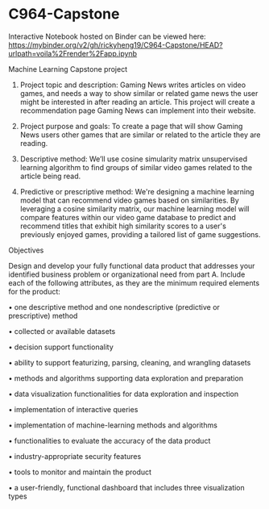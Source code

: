 # C964-Capstone
Interactive Notebook hosted on Binder can be viewed here: 
https://mybinder.org/v2/gh/rickyheng19/C964-Capstone/HEAD?urlpath=voila%2Frender%2Fapp.ipynb


Machine Learning Capstone project
1.	Project topic and description: Gaming News writes articles on video games, and needs a way to show similar or related game news the user might be interested in after reading an article. This project will create a recommendation page Gaming News can implement into their website.

2.	Project purpose and goals: To create a page that will show Gaming News users other games that are similar or related to the article they are reading.

3.	Descriptive method: We’ll use cosine simularity matrix unsupervised learning algorithm to find groups of similar video games related to the article being read.
  
4.	Predictive or prescriptive method:  We're designing a machine learning model that can recommend video games based on similarities. By leveraging a cosine similarity matrix, our machine learning model will compare features within our video game database to predict and recommend titles that exhibit high similarity scores to a user's previously enjoyed games, providing a tailored list of game suggestions.

Objectives

Design and develop your fully functional data product that addresses your identified business problem or organizational need from part A. Include each of the following attributes, as they are the minimum required elements for the product:

•   one descriptive method and one nondescriptive (predictive or prescriptive) method

•   collected or available datasets

•   decision support functionality

•   ability to support featurizing, parsing, cleaning, and wrangling datasets

•   methods and algorithms supporting data exploration and preparation

•   data visualization functionalities for data exploration and inspection

•   implementation of interactive queries

•   implementation of machine-learning methods and algorithms

•   functionalities to evaluate the accuracy of the data product

•   industry-appropriate security features

•   tools to monitor and maintain the product

•   a user-friendly, functional dashboard that includes three visualization types
